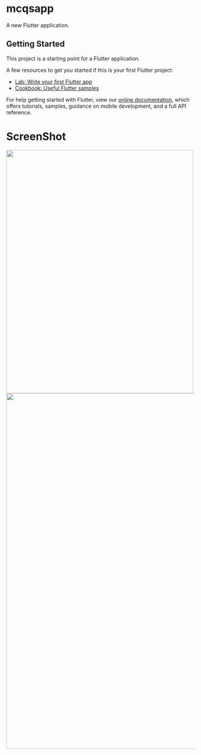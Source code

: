 # mcqsapp

A new Flutter application.

## Getting Started

This project is a starting point for a Flutter application.

A few resources to get you started if this is your first Flutter project:

- [Lab: Write your first Flutter app](https://flutter.dev/docs/get-started/codelab)
- [Cookbook: Useful Flutter samples](https://flutter.dev/docs/cookbook)

For help getting started with Flutter, view our
[online documentation](https://flutter.dev/docs), which offers tutorials,
samples, guidance on mobile development, and a full API reference.
# ScreenShot

<img src="https://user-images.githubusercontent.com/73787635/98470931-a220ad80-220a-11eb-936c-66da5fda9813.png" width ="500" height ="650" />
  
  

<img src ="https://user-images.githubusercontent.com/73787635/98470978-f6c42880-220a-11eb-8dac-233e6aefeda2.gif" width = "800" height="950"/>


